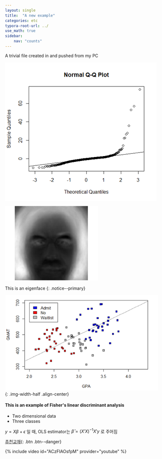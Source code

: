 ```yaml
---
layout: single
title:  "A new example"
categories: etc
typora-root-url: ../
use_math: true
sidebar:
    nav: "counts"
---
```


A trivial file created in and pushed from my PC

![q1_2_qqplot](/assets/images/q1_2_qqplot.png)

<img src="/assets/images/2023-04-04-frompc/EigenFace.png" alt="EigenFace" style="zoom:67%;" />

This is an eigenface
{: .notice--primary}

![q2_4_scaledplot](/assets/images/2023-04-04-frompc/q2_4_scaledplot.png){: .img-width-half .align-center}

<div class="notice--danger">
<h4>This is an example of Fisher's linear discriminant analysis</h4>
<ul>
    <li> Two dimensional data </li>
    <li> Three classes </li>
</ul>
</div>

$y = X \beta + \epsilon$ 일 때, OLS estimator는
$\hat{\beta} = (X'X)^{-1}X'y$ 로 주어짐

[추천교재](https://product.kyobobook.co.kr/detail/S000001681559){: .btn .btn--danger}

{% include video id="ACzFIAOsfpM" provider="youtube" %}